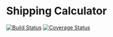 # Shipping Calculator
[![Build Status](https://travis-ci.org/esteit/shipping-calculator.svg?branch=master)](https://travis-ci.org/esteit/shipping-calculator) [![Coverage Status](https://coveralls.io/repos/esteit/shipping-calculator/badge.svg?branch=master&service=github)](https://coveralls.io/github/esteit/shipping-calculator?branch=master)
